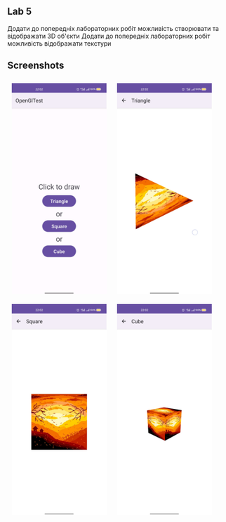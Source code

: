 ## Lab 5

Додати до попередніх лабораторних робіт можливість створювати та відображати 3D об'єкти
Додати до попередніх лабораторних робіт можливість відображати текстури

## Screenshots

[<img src="/readme/home.jpg" width="216" height="480" hspace="10" vspace="10" alignment="left">](/readme/home.jpg)
[<img src="/readme/triangle.jpg" width="216" height="480" hspace="10" vspace="10" alignment="left">](/readme/triangle.jpg)
[<img src="/readme/square.jpg" width="216" height="480" hspace="10" vspace="10" alignment="left">](/readme/square.jpg)
[<img src="/readme/cube.jpg" width="216" height="480" hspace="10" vspace="10" alignment="left">](/readme/cube.jpg)
